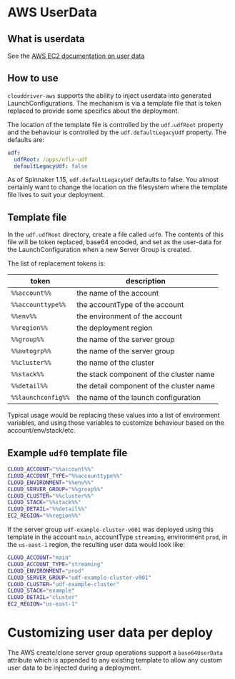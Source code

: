 # AWS UserData

## What is userdata

See the [AWS EC2 documentation on user data](http://docs.aws.amazon.com/AWSEC2/latest/UserGuide/ec2-instance-metadata.html)

## How to use

`clouddriver-aws` supports the ability to inject userdata into generated LaunchConfigurations. The mechanism is via a template file that is token replaced to provide some specifics about the deployment.

The location of the template file is controlled by the `udf.udfRoot` property and the behaviour is controlled by the `udf.defaultLegacyUdf` property. The defaults are:

````yaml
udf:
  udfRoot: /apps/nflx-udf
  defaultLegacyUdf: false
````

As of Spinnaker 1.15, `udf.defaultLegacyUdf` defaults to false. You almost certainly want to change the location on the filesystem where the template file lives to suit your deployment.

## Template file

In the `udf.udfRoot` directory, create a file called `udf0`. The contents of this file will be token replaced, base64 encoded, and set as the user-data for the LaunchConfiguration when a new Server Group is created.

The list of replacement tokens is:

token             | description
------------------|------------
`%%account%%`     | the name of the account
`%%accounttype%%` | the accountType of the account
`%%env%%`         | the environment of the account
`%%region%%`      | the deployment region
`%%group%%`       | the name of the server group
`%%autogrp%%`     | the name of the server group
`%%cluster%%`     | the name of the cluster
`%%stack%%`       | the stack component of the cluster name
`%%detail%%`      | the detail component of the cluster name
`%%launchconfig%%`| the name of the launch configuration

Typical usage would be replacing these values into a list of environment variables, and using those variables to customize behaviour based on the account/env/stack/etc.

## Example `udf0` template file

````bash
CLOUD_ACCOUNT="%%account%%"
CLOUD_ACCOUNT_TYPE="%%accounttype%%"
CLOUD_ENVIRONMENT="%%env%%"
CLOUD_SERVER_GROUP="%%group%%"
CLOUD_CLUSTER="%%cluster%%"
CLOUD_STACK="%%stack%%"
CLOUD_DETAIL="%%detail%%"
EC2_REGION="%%region%%"
````

If the server group `udf-example-cluster-v001` was deployed using this template in the account `main`, accountType `streaming`, environment `prod`, in the `us-east-1` region, the resulting user data would look like:

````bash
CLOUD_ACCOUNT="main"
CLOUD_ACCOUNT_TYPE="streaming"
CLOUD_ENVIRONMENT="prod"
CLOUD_SERVER_GROUP="udf-example-cluster-v001"
CLOUD_CLUSTER="udf-example-cluster"
CLOUD_STACK="example"
CLOUD_DETAIL="cluster"
EC2_REGION="us-east-1"
````

# Customizing user data per deploy

The AWS create/clone server group operations support a `base64UserData` attribute which is appended to any existing template to allow any custom user data to be injected during a deployment.
